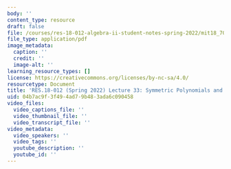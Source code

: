 ```yaml
---
body: ''
content_type: resource
draft: false
file: /courses/res-18-012-algebra-ii-student-notes-spring-2022/mit18_702s22_lec33.pdf
file_type: application/pdf
image_metadata:
  caption: ''
  credit: ''
  image-alt: ''
learning_resource_types: []
license: https://creativecommons.org/licenses/by-nc-sa/4.0/
resourcetype: Document
title: 'RES.18-012 (Spring 2022) Lecture 33: Symmetric Polynomials and the Discriminant'
uid: 04b7ac9f-3f49-4ad7-9b48-3ada6c090458
video_files:
  video_captions_file: ''
  video_thumbnail_file: ''
  video_transcript_file: ''
video_metadata:
  video_speakers: ''
  video_tags: ''
  youtube_description: ''
  youtube_id: ''
---
```

